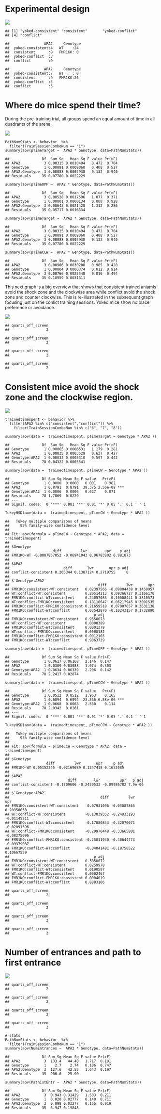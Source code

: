 Experimental design
===================

![](../figures/fig1-01.png)

    ## [1] "yoked-consistent" "consistent"       "yoked-conflict"  
    ## [4] "conflict"

    ##                APA2     Genotype 
    ##  yoked-consistent:4   WT    :24  
    ##  consistent      :8   FMR1KO: 0  
    ##  yoked-conflict  :3              
    ##  conflict        :9

    ##                APA2     Genotype 
    ##  yoked-consistent:7   WT    : 0  
    ##  consistent      :9   FMR1KO:26  
    ##  yoked-conflict  :5              
    ##  conflict        :5

Where do mice spend their time?
===============================

During the pre-training trial, all groups spend an equal amount of time
in all quadrants of the arena.

![](../figures/fig1-04.png)

    PathNumStats <- behavior  %>% 
      filter(TrainSessionComboNum == "1") 
    summary(aov(pTimeTarget ~  APA2 * Genotype, data=PathNumStats))

    ##               Df  Sum Sq   Mean Sq F value Pr(>F)
    ## APA2           3 0.00315 0.0010494   0.472  0.704
    ## Genotype       1 0.00091 0.0009060   0.408  0.527
    ## APA2:Genotype  3 0.00088 0.0002938   0.132  0.940
    ## Residuals     35 0.07780 0.0022229

    summary(aov(pTimeOPP ~  APA2 * Genotype, data=PathNumStats))

    ##               Df  Sum Sq   Mean Sq F value Pr(>F)
    ## APA2           3 0.00528 0.0017596   1.077  0.371
    ## Genotype       1 0.00001 0.0000134   0.008  0.928
    ## APA2:Genotype  3 0.00643 0.0021428   1.312  0.286
    ## Residuals     35 0.05717 0.0016334

    summary(aov(pTimeTarget ~  APA2 * Genotype, data=PathNumStats))

    ##               Df  Sum Sq   Mean Sq F value Pr(>F)
    ## APA2           3 0.00315 0.0010494   0.472  0.704
    ## Genotype       1 0.00091 0.0009060   0.408  0.527
    ## APA2:Genotype  3 0.00088 0.0002938   0.132  0.940
    ## Residuals     35 0.07780 0.0022229

    summary(aov(pTimeCCW ~  APA2 * Genotype, data=PathNumStats))

    ##               Df  Sum Sq   Mean Sq F value Pr(>F)
    ## APA2           3 0.00906 0.0030208   0.965  0.420
    ## Genotype       1 0.00004 0.0000374   0.012  0.914
    ## APA2:Genotype  3 0.00766 0.0025548   0.816  0.494
    ## Residuals     35 0.10959 0.0031311

This next graph is a big overview that shows that consistent trained
aniamls avoid the shock zone and the clockwise area while conflict avoid
the shock zone and counter clockwise. This is re-illustrated in the
subsequent graph focusing just on the conlict training sessions. Yoked
mice show no place preference or avoidance.

![](../figures/fig1-06.png)

    ## quartz_off_screen 
    ##                 2

    ## quartz_off_screen 
    ##                 2

    ## quartz_off_screen 
    ##                 2

    ## quartz_off_screen 
    ##                 2

Consistent mice avoid the shock zone and the clockwise region.
==============================================================

![](../figures/fig1-08.png)

    trainedtimespent <- behavior %>%
      filter(APA2 %in% c("consistent","conflict")) %>%
        filter(TrainSessionComboNum %in% c("6", "7", "8"))

    summary(aov(data =  trainedtimespent, pTimeTarget ~ Genotype * APA2 ))

    ##               Df  Sum Sq   Mean Sq F value Pr(>F)
    ## Genotype       1 0.00065 0.0006531   1.179  0.281
    ## APA2           1 0.00035 0.0003529   0.637  0.427
    ## Genotype:APA2  1 0.00033 0.0003310   0.597  0.442
    ## Residuals     78 0.04322 0.0005541

    summary(aov(data =  trainedtimespent, pTimeCW ~ Genotype * APA2 ))

    ##               Df Sum Sq Mean Sq F value   Pr(>F)    
    ## Genotype       1 0.0000  0.0000   0.001    0.982    
    ## APA2           1 0.8791  0.8791  38.375 2.56e-08 ***
    ## Genotype:APA2  1 0.0006  0.0006   0.027    0.871    
    ## Residuals     78 1.7869  0.0229                     
    ## ---
    ## Signif. codes:  0 '***' 0.001 '**' 0.01 '*' 0.05 '.' 0.1 ' ' 1

    TukeyHSD(aov(data =  trainedtimespent, pTimeCW ~ Genotype * APA2 ))

    ##   Tukey multiple comparisons of means
    ##     95% family-wise confidence level
    ## 
    ## Fit: aov(formula = pTimeCW ~ Genotype * APA2, data = trainedtimespent)
    ## 
    ## $Genotype
    ##                    diff         lwr        upr    p adj
    ## FMR1KO-WT -0.0007857052 -0.06941043 0.06783902 0.981873
    ## 
    ## $APA2
    ##                         diff       lwr       upr p adj
    ## conflict-consistent 0.205344 0.1387124 0.2719755     0
    ## 
    ## $`Genotype:APA2`
    ##                                         diff         lwr       upr
    ## FMR1KO:consistent-WT:consistent   0.02397566 -0.09804438 0.1459957
    ## WT:conflict-WT:consistent         0.20514213  0.09366727 0.3166170
    ## FMR1KO:conflict-WT:consistent     0.24057083  0.10008441 0.3810573
    ## WT:conflict-FMR1KO:consistent     0.18116647  0.06217945 0.3001535
    ## FMR1KO:conflict-FMR1KO:consistent 0.21659518  0.07007657 0.3631138
    ## FMR1KO:conflict-WT:conflict       0.03542870 -0.10243157 0.1732890
    ##                                       p adj
    ## FMR1KO:consistent-WT:consistent   0.9550673
    ## WT:conflict-WT:consistent         0.0000389
    ## FMR1KO:conflict-WT:consistent     0.0001379
    ## WT:conflict-FMR1KO:consistent     0.0008182
    ## FMR1KO:conflict-FMR1KO:consistent 0.0012165
    ## FMR1KO:conflict-WT:conflict       0.9063729

    summary(aov(data =  trainedtimespent, pTimeOPP ~ Genotype * APA2 ))

    ##               Df Sum Sq Mean Sq F value Pr(>F)
    ## Genotype       1 0.0617 0.06168   2.146  0.147
    ## APA2           1 0.0309 0.03088   1.074  0.303
    ## Genotype:APA2  1 0.0634 0.06339   2.206  0.142
    ## Residuals     78 2.2417 0.02874

    summary(aov(data =  trainedtimespent, pTimeCCW ~ Genotype * APA2 ))

    ##               Df Sum Sq Mean Sq F value   Pr(>F)    
    ## Genotype       1 0.0512  0.0512   1.963    0.165    
    ## APA2           1 0.6094  0.6094  23.366 6.58e-06 ***
    ## Genotype:APA2  1 0.0668  0.0668   2.560    0.114    
    ## Residuals     78 2.0342  0.0261                     
    ## ---
    ## Signif. codes:  0 '***' 0.001 '**' 0.01 '*' 0.05 '.' 0.1 ' ' 1

    TukeyHSD(aov(data =  trainedtimespent, pTimeCCW ~ Genotype * APA2 ))

    ##   Tukey multiple comparisons of means
    ##     95% family-wise confidence level
    ## 
    ## Fit: aov(formula = pTimeCCW ~ Genotype * APA2, data = trainedtimespent)
    ## 
    ## $Genotype
    ##                 diff         lwr       upr     p adj
    ## FMR1KO-WT 0.05152245 -0.02169689 0.1247418 0.1652085
    ## 
    ## $APA2
    ##                           diff        lwr         upr   p adj
    ## conflict-consistent -0.1709606 -0.2420533 -0.09986782 7.9e-06
    ## 
    ## $`Genotype:APA2`
    ##                                          diff         lwr         upr
    ## FMR1KO:consistent-WT:consistent    0.07931096 -0.05087865  0.20950058
    ## WT:conflict-WT:consistent         -0.13039352 -0.24933193 -0.01145511
    ## FMR1KO:conflict-WT:consistent     -0.17080833 -0.32070071 -0.02091596
    ## WT:conflict-FMR1KO:consistent     -0.20970448 -0.33665801 -0.08275096
    ## FMR1KO:conflict-FMR1KO:consistent -0.25011930 -0.40644773 -0.09379087
    ## FMR1KO:conflict-WT:conflict       -0.04041481 -0.18750522  0.10667559
    ##                                       p adj
    ## FMR1KO:consistent-WT:consistent   0.3850072
    ## WT:conflict-WT:consistent         0.0259978
    ## FMR1KO:conflict-WT:consistent     0.0190587
    ## WT:conflict-FMR1KO:consistent     0.0002467
    ## FMR1KO:conflict-FMR1KO:consistent 0.0004019
    ## FMR1KO:conflict-WT:conflict       0.8883106

    ## quartz_off_screen 
    ##                 2

    ## quartz_off_screen 
    ##                 2

    ## quartz_off_screen 
    ##                 2

    ## quartz_off_screen 
    ##                 2

Number of entrances and path to first entrance
==============================================

![](../figures/fig1-02.png)

    ## quartz_off_screen 
    ##                 2

    ## quartz_off_screen 
    ##                 2

    ## quartz_off_screen 
    ##                 2

    ## quartz_off_screen 
    ##                 2

    # stats
    PathNumStats <- behavior  %>% 
      filter(TrainSessionComboNum == "1") 
    summary(aov(NumEntrances ~  APA2 * Genotype, data=PathNumStats))

    ##               Df Sum Sq Mean Sq F value Pr(>F)
    ## APA2           3  133.4   44.48   1.717  0.181
    ## Genotype       1    2.7    2.74   0.106  0.747
    ## APA2:Genotype  3  127.6   42.55   1.643  0.197
    ## Residuals     35  906.6   25.90

    summary(aov(Path1stEntr ~  APA2 * Genotype, data=PathNumStats))

    ##               Df Sum Sq Mean Sq F value Pr(>F)
    ## APA2           3  0.943 0.31429   1.583  0.211
    ## Genotype       1  0.028 0.02777   0.140  0.711
    ## APA2:Genotype  3  0.098 0.03277   0.165  0.919
    ## Residuals     35  6.947 0.19848
